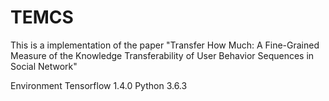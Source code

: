 # TEMCS
This is a implementation of the paper "Transfer How Much: A Fine-Grained Measure of the Knowledge Transferability of User Behavior Sequences in Social Network"

Environment
Tensorflow 1.4.0
Python 3.6.3

